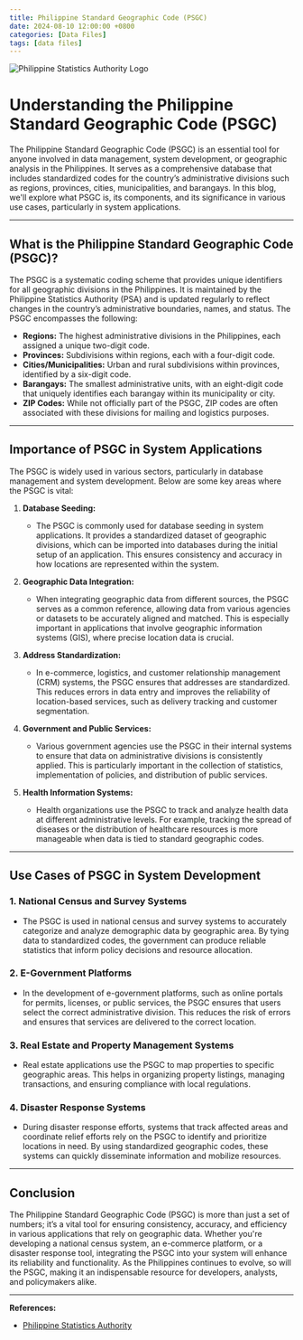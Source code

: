 ```yaml
---
title: Philippine Standard Geographic Code (PSGC)
date: 2024-08-10 12:00:00 +0800
categories: [Data Files]
tags: [data files]
---
```


![Philippine Statistics Authority Logo](https://en.m.wikipedia.org/wiki/File:Philippine_Statistics_Authority.svg)

# Understanding the Philippine Standard Geographic Code (PSGC)

The Philippine Standard Geographic Code (PSGC) is an essential tool for anyone involved in data management, system development, or geographic analysis in the Philippines. It serves as a comprehensive database that includes standardized codes for the country’s administrative divisions such as regions, provinces, cities, municipalities, and barangays. In this blog, we'll explore what PSGC is, its components, and its significance in various use cases, particularly in system applications.

---

## What is the Philippine Standard Geographic Code (PSGC)?

The PSGC is a systematic coding scheme that provides unique identifiers for all geographic divisions in the Philippines. It is maintained by the Philippine Statistics Authority (PSA) and is updated regularly to reflect changes in the country’s administrative boundaries, names, and status. The PSGC encompasses the following:

- **Regions:** The highest administrative divisions in the Philippines, each assigned a unique two-digit code.
- **Provinces:** Subdivisions within regions, each with a four-digit code.
- **Cities/Municipalities:** Urban and rural subdivisions within provinces, identified by a six-digit code.
- **Barangays:** The smallest administrative units, with an eight-digit code that uniquely identifies each barangay within its municipality or city.
- **ZIP Codes:** While not officially part of the PSGC, ZIP codes are often associated with these divisions for mailing and logistics purposes.

---

## Importance of PSGC in System Applications

The PSGC is widely used in various sectors, particularly in database management and system development. Below are some key areas where the PSGC is vital:

1. **Database Seeding:**
   - The PSGC is commonly used for database seeding in system applications. It provides a standardized dataset of geographic divisions, which can be imported into databases during the initial setup of an application. This ensures consistency and accuracy in how locations are represented within the system.

2. **Geographic Data Integration:**
   - When integrating geographic data from different sources, the PSGC serves as a common reference, allowing data from various agencies or datasets to be accurately aligned and matched. This is especially important in applications that involve geographic information systems (GIS), where precise location data is crucial.

3. **Address Standardization:**
   - In e-commerce, logistics, and customer relationship management (CRM) systems, the PSGC ensures that addresses are standardized. This reduces errors in data entry and improves the reliability of location-based services, such as delivery tracking and customer segmentation.

4. **Government and Public Services:**
   - Various government agencies use the PSGC in their internal systems to ensure that data on administrative divisions is consistently applied. This is particularly important in the collection of statistics, implementation of policies, and distribution of public services.

5. **Health Information Systems:**
   - Health organizations use the PSGC to track and analyze health data at different administrative levels. For example, tracking the spread of diseases or the distribution of healthcare resources is more manageable when data is tied to standard geographic codes.

---

## Use Cases of PSGC in System Development

### 1. National Census and Survey Systems
   - The PSGC is used in national census and survey systems to accurately categorize and analyze demographic data by geographic area. By tying data to standardized codes, the government can produce reliable statistics that inform policy decisions and resource allocation.

### 2. E-Government Platforms
   - In the development of e-government platforms, such as online portals for permits, licenses, or public services, the PSGC ensures that users select the correct administrative division. This reduces the risk of errors and ensures that services are delivered to the correct location.

### 3. Real Estate and Property Management Systems
   - Real estate applications use the PSGC to map properties to specific geographic areas. This helps in organizing property listings, managing transactions, and ensuring compliance with local regulations.

### 4. Disaster Response Systems
   - During disaster response efforts, systems that track affected areas and coordinate relief efforts rely on the PSGC to identify and prioritize locations in need. By using standardized geographic codes, these systems can quickly disseminate information and mobilize resources.

---

## Conclusion

The Philippine Standard Geographic Code (PSGC) is more than just a set of numbers; it’s a vital tool for ensuring consistency, accuracy, and efficiency in various applications that rely on geographic data. Whether you're developing a national census system, an e-commerce platform, or a disaster response tool, integrating the PSGC into your system will enhance its reliability and functionality. As the Philippines continues to evolve, so will the PSGC, making it an indispensable resource for developers, analysts, and policymakers alike.

---

**References:**
- [Philippine Statistics Authority](https://psa.gov.ph/classification/psgc)

